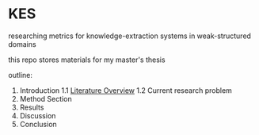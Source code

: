 # KES
researching metrics for knowledge-extraction systems in weak-structured domains

this repo stores materials for my master's thesis

outline:
1. Introduction
1.1 [Literature Overview](https://docs.google.com/document/d/1Bc3fCfhboy7L6ruEeUZJtI1JApBt3ZAMIePZ6uTixlg/edit?usp=sharing)
1.2 Current research problem
2. Method Section
3. Results
4. Discussion
5. Conclusion
